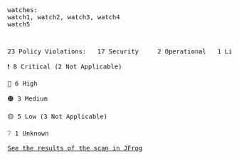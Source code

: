 <pre>watches: <br>watch1, watch2, watch3, watch4<br>watch5</pre><br><pre>23 Policy Violations:&Tab;17 Security&Tab;2 Operational&Tab;1 License&Tab;3 Secrets<br><br><div style="display: flex; align-items: center; text-align: center">❗️ 8 Critical (2 Not Applicable)</div><br><div style="display: flex; align-items: center; text-align: center">🔴 6 High</div><br><div style="display: flex; align-items: center; text-align: center">🟠 3 Medium</div><br><div style="display: flex; align-items: center; text-align: center">🟡 5 Low (3 Not Applicable)</div><br><div style="display: flex; align-items: center; text-align: center">❔ 1 Unknown</div><br><a href="https://test-more-info-url.jfrog.io/scan-descendants/master?repoId=10&s=1&m=3&gh_job_id=some+job+id&gh_section=on_demand_scan">See the results of the scan in JFrog</a></pre>